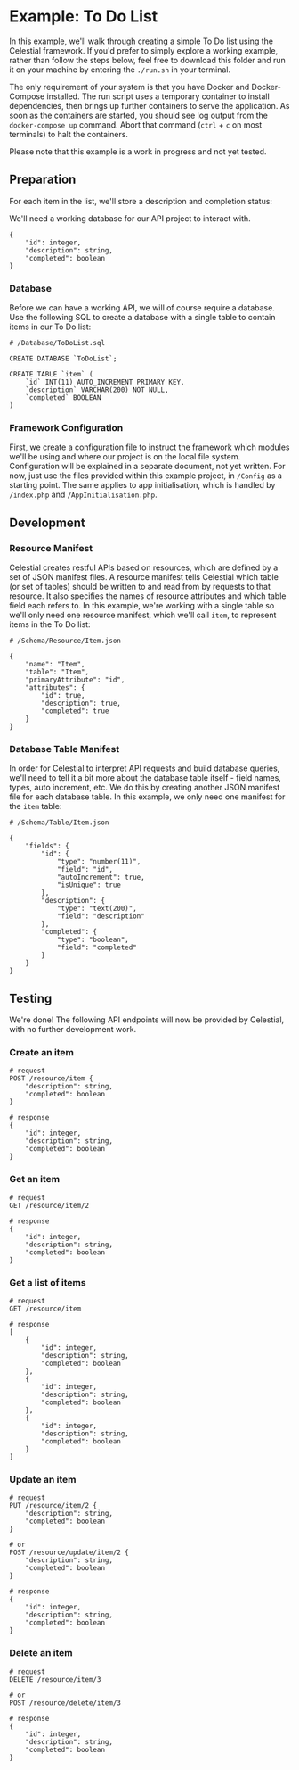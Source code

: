 # Example: To Do List
In this example, we'll walk through creating a simple To Do list using the Celestial framework. If you'd prefer to simply explore a working example, rather than follow the steps below, feel free to download this folder and run it on your machine by entering the `./run.sh` in your terminal.

The only requirement of your system is that you have Docker and Docker-Compose installed. The run script uses a temporary container to install dependencies, then brings up further containers to serve the application. As soon as the containers are started, you should see log output from the `docker-compose up` command. Abort that command (`ctrl` + `c` on most terminals) to halt the containers.
 
Please note that this example is a work in progress and not yet tested.

## Preparation
For each item in the list, we'll store a description and completion status:

We'll need a working database for our API project to interact with.

```
{
	"id": integer,
	"description": string,
	"completed": boolean
}
```

### Database
Before we can have a working API, we will of course require a database. Use the following SQL to create a database with a single table to contain items in our To Do list:

```mysql
# /Database/ToDoList.sql

CREATE DATABASE `ToDoList`;

CREATE TABLE `item` (
	`id` INT(11) AUTO_INCREMENT PRIMARY KEY,
	`description` VARCHAR(200) NOT NULL,
	`completed` BOOLEAN
)
```

### Framework Configuration
First, we create a configuration file to instruct the framework which modules we'll be using and where our project is on the local file system. Configuration will be explained in a separate document, not yet written. For now, just use the files provided within this example project, in `/Config` as a starting point. The same applies to app initialisation, which is handled by `/index.php` and `/AppInitialisation.php`.

## Development

### Resource Manifest
Celestial creates restful APIs based on resources, which are defined by a set of JSON manifest files. A resource manifest tells Celestial which table (or set of tables) should be written to and read from by requests to that resource. It also specifies the names of resource attributes and which table field each refers to. In this example, we're working with a single table so we'll only need one resource manifest, which we'll call `item`, to represent items in the To Do list:

```
# /Schema/Resource/Item.json

{
	"name": "Item",
	"table": "Item",
	"primaryAttribute": "id",
	"attributes": {
		"id": true,
		"description": true,
		"completed": true
	}
}
```

### Database Table Manifest
In order for Celestial to interpret API requests and build database queries, we'll need to tell it a bit more about the database table itself - field names, types, auto increment, etc. We do this by creating another JSON manifest file for each database table. In this example, we only need one manifest for the `item` table:

```
# /Schema/Table/Item.json

{
	"fields": {
		"id": {
			"type": "number(11)",
			"field": "id",
			"autoIncrement": true,
			"isUnique": true
		},
		"description": {
			"type": "text(200)",
			"field": "description"
		},
		"completed": {
			"type": "boolean",
			"field": "completed"
		}
	}
}
```

## Testing
We're done! The following API endpoints will now be provided by Celestial, with no further development work.

### Create an item
```
# request
POST /resource/item {
	"description": string,
	"completed": boolean
}

# response
{
	"id": integer,
	"description": string,
	"completed": boolean
}
```

### Get an item
```
# request
GET /resource/item/2

# response
{
	"id": integer,
	"description": string,
	"completed": boolean
}
```

### Get a list of items
```
# request
GET /resource/item

# response
[
	{
		"id": integer,
		"description": string,
		"completed": boolean
	},
	{
		"id": integer,
		"description": string,
		"completed": boolean
	},
	{
		"id": integer,
		"description": string,
		"completed": boolean
	}
]
```

### Update an item
```
# request
PUT /resource/item/2 {
	"description": string,
	"completed": boolean
}

# or
POST /resource/update/item/2 {
	"description": string,
	"completed": boolean
}

# response
{
	"id": integer,
	"description": string,
	"completed": boolean
}
```

### Delete an item
```
# request
DELETE /resource/item/3

# or
POST /resource/delete/item/3

# response
{
	"id": integer,
	"description": string,
	"completed": boolean
}
```
